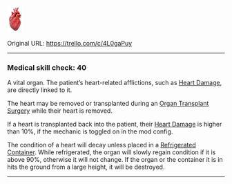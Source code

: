 ![heart.png\|200](./Heart%20Transplant%20-%20Attachments/68072891b1266147f406eb29.png)

Original URL: https://trello.com/c/4L0gaPuy

---

### Medical skill check: 40

A vital organ. The patient’s heart-related afflictions, such as [Heart Damage](../Heart/Heart%20Damage.md), are directly linked to it.

The heart may be removed or transplanted during an [Organ Transplant Surgery](../Procedures/Organ%20Transplant%20Surgery.md) while their heart is removed.

If a heart is transplanted back into the patient, their [Heart Damage](../Heart/Heart%20Damage.md) is higher than 10%, if the mechanic is toggled on in the mod config.

The condition of a heart will decay unless placed in a [Refrigerated Container](Refrigerated%20Container.md). While refrigerated, the organ will slowly regain condition if it is above 90%, otherwise it will not change. If the organ or the container it is in hits the ground from a large height, it will be destroyed.

---

